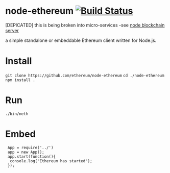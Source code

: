 node-ethereum [![Build Status](https://travis-ci.org/ethereum/node-ethereum.svg)](https://travis-ci.org/ethereum/node-ethereum)
===============
[DEPICATED]
this is being broken into micro-services
-see [node blockchain server](https://github.com/ethereum/node-blockchain-server)

a simple standalone or embeddable Ethereum client written for Node.js.

Install
===
`git clone https://github.com/ethereum/node-ethereum`
`cd ./node-ethereum`  
`npm install .`

Run
===
`./bin/neth`

Embed
===
```javacsript
 App = require('../')
 app = new App();
 app.start(function(){
  console.log("Ethereum has started");
 });
```
